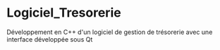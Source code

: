 # Logiciel_Tresorerie
Développement en C++ d'un logiciel de gestion de trésorerie avec une interface développée sous Qt
